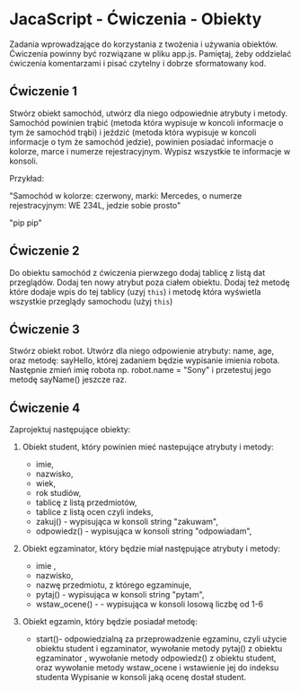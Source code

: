 # JacaScript - Ćwiczenia - Obiekty

Zadania wprowadzające do korzystania z twożenia i używania obiektów. 
Ćwiczenia powinny być rozwiązane w pliku app.js. 
Pamiętaj, żeby oddzielać ćwiczenia komentarzami i pisać czytelny i dobrze sformatowany kod. 


## Ćwiczenie 1

Stwórz obiekt samochód, utwórz dla niego odpowiednie atrybuty i metody. 
Samochód powinien trąbić (metoda która wypisuje w koncoli informacje o tym że samochód trąbi) i jeździć (metoda która wypisuje w koncoli informacje o tym że samochód jedzie), powinien posiadać informacje o kolorze, marce i numerze rejestracyjnym.
Wypisz wszystkie te informacje w konsoli.

Przykład:

"Samochód w kolorze: czerwony, marki: Mercedes, o numerze rejestracyjnym: WE 234L, jedzie sobie prosto"

"pip pip" 

## Ćwiczenie 2

Do obiektu samochód z ćwiczenia pierwzego dodaj tablicę z listą dat przeglądów. Dodaj ten nowy atrybut poza 
ciałem obiektu. Dodaj też metodę które dodaje wpis do tej tablicy (uzyj ```this```) i metodę która wyświetla wszystkie przeglądy samochodu (użyj ```this```)

## Ćwiczenie 3

Stwórz obiekt robot. Utwórz dla niego odpowienie atrybuty: name, age, oraz metodę: sayHello, której zadaniem będzie wypisanie
imienia robota. Następnie zmień imię robota np. robot.name = "Sony" i przetestuj jego metodę sayName() jeszcze raz.



## Ćwiczenie 4

Zaprojektuj następujące obiekty:

1. Obiekt student, który powinien mieć nastepujące atrybuty i metody: 
    * imie, 
    * nazwisko, 
    * wiek, 
    * rok studiów, 
    * tablicę z listą przedmiotów, 
    * tablice z listą ocen czyli indeks,  
    * zakuj() - wypisująca w konsoli string "zakuwam", 
    * odpowiedz() - wypisująca w konsoli string "odpowiadam", 

2. Obiekt egzaminator, który będzie miał następujące atrybuty i metody:
    * imie , 
    * nazwisko, 
    * nazwę przedmiotu, z którego egzaminuje,
    * pytaj() - wypisująca w konsoli string "pytam", 
    * wstaw_ocene() - - wypisująca w konsoli losową liczbę od 1-6

3. Obiekt egzamin, który będzie posiadał metodę:
    * start()- odpowiedzialną za przeprowadzenie egzaminu, czyli użycie obiektu student i egzaminator, 
     wywołanie metody pytaj()  z obiektu egzaminator , 
     wywołanie metody odpowiedz() z obiektu student, 
     oraz wywołanie metody wstaw_ocene  i wstawienie jej do indeksu studenta
     Wypisanie w konsoli jaką ocenę dostał student.
